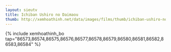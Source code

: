 ```yaml
---
layout: sieutv
title: Ichiban Ushiro no Daimaou
thumb: http://xemhoathinh.net/data/images/films/thumb/ichiban-ushiro-no-daimaou-ichiban-ushiro-no-daimaou-2010.jpg
---
```

{% include xemhoathinh_bo tap="86573,86574,86575,86576,86577,86578,86579,86580,86581,86582,86583,86584" %} 
